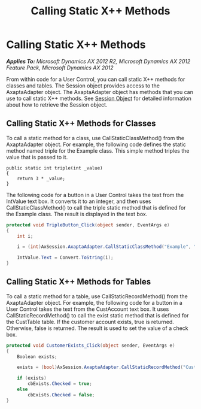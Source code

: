 ﻿---
title: Calling Static X++ Methods
TOCTitle: Calling Static X++ Methods
ms:assetid: f4cd0eb1-2cbb-4554-b61d-85cbf7e7eff6
ms:mtpsurl: https://msdn.microsoft.com/en-us/library/Hh812513(v=AX.60)
ms:contentKeyID: 44090299
ms.date: 11/07/2012
mtps_version: v=AX.60
dev_langs:
- csharp
---

# Calling Static X++ Methods 


_**Applies To:** Microsoft Dynamics AX 2012 R2, Microsoft Dynamics AX 2012 Feature Pack, Microsoft Dynamics AX 2012_

From within code for a User Control, you can call static X++ methods for classes and tables. The Session object provides access to the AxaptaAdapter object. The AxaptaAdapter object has methods that you can use to call static X++ methods. See [Session Object](session-object.md) for detailed information about how to retrieve the Session object.

## Calling Static X++ Methods for Classes

To call a static method for a class, use CallStaticClassMethod() from the AxaptaAdapter object. For example, the following code defines the static method named triple for the Example class. This simple method triples the value that is passed to it.

    public static int triple(int _value)
    {
        return 3 * _value;
    }

The following code for a button in a User Control takes the text from the IntValue text box. It converts it to an integer, and then uses CallStaticClassMethod() to call the triple static method that is defined for the Example class. The result is displayed in the text box.

``` csharp
protected void TripleButton_Click(object sender, EventArgs e)
{
    int i;

    i = (int)AxSession.AxaptaAdapter.CallStaticClassMethod("Example", "triple", Convert.ToInt16(IntValue.Text));

    IntValue.Text = Convert.ToString(i);
}
```

## Calling Static X++ Methods for Tables

To call a static method for a table, use CallStaticRecordMethod() from the AxaptaAdapter object. For example, the following code for a button in a User Control takes the text from the CustAccount text box. It uses CallStaticRecordMethod() to call the exist static method that is defined for the CustTable table. If the customer account exists, true is returned. Otherwise, false is returned. The result is used to set the value of a check box.

``` csharp
protected void CustomerExists_Click(object sender, EventArgs e)
{
    Boolean exists;

    exists = (bool)AxSession.AxaptaAdapter.CallStaticRecordMethod("CustTable", "exist", CustAccount.Text);

    if (exists)
        cbExists.Checked = true;
    else
        cbExists.Checked = false;
}
```

